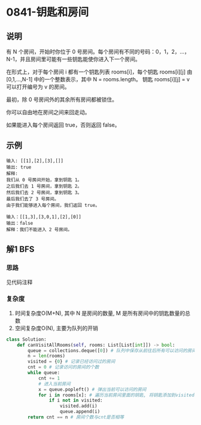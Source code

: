 # 0841-钥匙和房间

## 说明
有 N 个房间，开始时你位于 0 号房间。每个房间有不同的号码：0，1，2，...，N-1，并且房间里可能有一些钥匙能使你进入下一个房间。

在形式上，对于每个房间 i 都有一个钥匙列表 rooms[i]，每个钥匙 rooms[i][j] 由 [0,1,...,N-1] 中的一个整数表示，其中 N = rooms.length。 钥匙 rooms[i][j] = v 可以打开编号为 v 的房间。

最初，除 0 号房间外的其余所有房间都被锁住。

你可以自由地在房间之间来回走动。

如果能进入每个房间返回 true，否则返回 false。

## 示例
```
输入: [[1],[2],[3],[]]
输出: true
解释:  
我们从 0 号房间开始，拿到钥匙 1。
之后我们去 1 号房间，拿到钥匙 2。
然后我们去 2 号房间，拿到钥匙 3。
最后我们去了 3 号房间。
由于我们能够进入每个房间，我们返回 true。

输入：[[1,3],[3,0,1],[2],[0]]
输出：false
解释：我们不能进入 2 号房间。
```

## 解1 BFS

### 思路
见代码注释

### 复杂度
1. 时间复杂度O(M+N), 其中 N 是房间的数量, M 是所有房间中的钥匙数量的总数
2. 空间复杂度O(N), 主要为队列的开销

```python
class Solution:
    def canVisitAllRooms(self, rooms: List[List[int]]) -> bool:
        queue = collections.deque([0]) # 队列中保存从前往后所有可以访问的房间
        n = len(rooms)
        visited = {0} # 记录已经访问过的房间
        cnt = 0 # 记录访问的房间的个数
        while queue:
            cnt += 1
            # 进入当前房间
            x = queue.popleft() # 弹出当前可以访问的房间
            for i in rooms[x]: # 遍历当前房间里面的钥匙, 将钥匙添加到visited和queue中
                if i not in visited:
                    visited.add(i)
                    queue.append(i)
        return cnt == n # 房间个数与cnt是否相等
```
